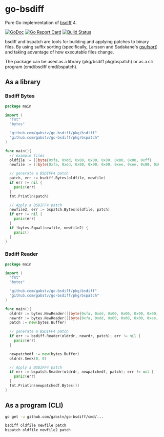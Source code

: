 # go-bsdiff
Pure Go implementation of [bsdiff](http://www.daemonology.net/bsdiff/) 4.

[![GoDoc](https://godoc.org/github.com/gabstv/go-bsdiff?status.svg)](https://godoc.org/github.com/gabstv/go-bsdiff)
[![Go Report Card](https://goreportcard.com/badge/github.com/gabstv/go-bsdiff)](https://goreportcard.com/report/github.com/gabstv/go-bsdiff)
[![Build Status](https://travis-ci.org/gabstv/go-bsdiff.svg?branch=master)](https://travis-ci.org/gabstv/go-bsdiff)

bsdiff and bspatch are tools for building and applying patches to binary files. By using suffix sorting (specifically, Larsson and Sadakane's [qsufsort](http://www.larsson.dogma.net/ssrev-tr.pdf)) and taking advantage of how executable files change.

The package can be used as a library (pkg/bsdiff pkg/bspatch) or as a cli program (cmd/bsdiff cmd/bspatch).

## As a library

### Bsdiff Bytes
```Go
package main

import (
  "fmt"
  "bytes"

  "github.com/gabstv/go-bsdiff/pkg/bsdiff"
  "github.com/gabstv/go-bsdiff/pkg/bspatch"
)

func main(){
  // example files
  oldfile := []byte{0xfa, 0xdd, 0x00, 0x00, 0x00, 0x00, 0x00, 0xff}
  newfile := []byte{0xfa, 0xdd, 0x00, 0x00, 0x00, 0xee, 0xee, 0x00, 0x00, 0xff, 0xfe, 0xfe}

  // generate a BSDIFF4 patch
  patch, err := bsdiff.Bytes(oldfile, newfile)
  if err != nil {
    panic(err)
  }
  fmt.Println(patch)

  // Apply a BSDIFF4 patch
  newfile2, err := bspatch.Bytes(oldfile, patch)
  if err != nil {
    panic(err)
  }
  if !bytes.Equal(newfile, newfile2) {
    panic()
  }
}
```
### Bsdiff Reader
```Go
package main

import (
  "fmt"
  "bytes"

  "github.com/gabstv/go-bsdiff/pkg/bsdiff"
  "github.com/gabstv/go-bsdiff/pkg/bspatch"
)

func main(){
  oldrdr := bytes.NewReader([]byte{0xfa, 0xdd, 0x00, 0x00, 0x00, 0x00, 0x00, 0xff})
  newrdr := bytes.NewReader([]byte{0xfa, 0xdd, 0x00, 0x00, 0x00, 0xee, 0xee, 0x00, 0x00, 0xff, 0xfe, 0xfe})
  patch := new(bytes.Buffer)

  // generate a BSDIFF4 patch
  if err := bsdiff.Reader(oldrdr, newrdr, patch); err != nil {
    panic(err)
  }

  newpatchedf := new(bytes.Buffer)
  oldrdr.Seek(0, 0)

  // Apply a BSDIFF4 patch
  if err := bspatch.Reader(oldrdr, newpatchedf, patch); err != nil {
    panic(err)
  }
  fmt.Println(newpatchedf.Bytes())
}
```

## As a program (CLI)
```sh
go get -u github.com/gabstv/go-bsdiff/cmd/...

bsdiff oldfile newfile patch
bspatch oldfile newfile2 patch
```